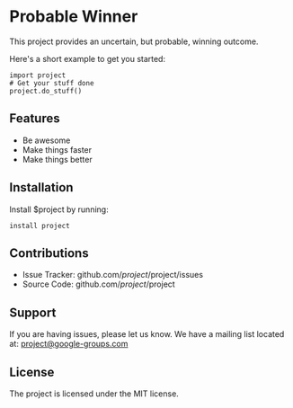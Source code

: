 # Probable Winner

This project provides an uncertain, but probable, winning outcome.

Here's a short example to get you started:

```
import project
# Get your stuff done
project.do_stuff()
```

## Features

- Be awesome
- Make things faster
- Make things better

## Installation

Install $project by running:

```
install project
```

## Contributions

- Issue Tracker: github.com/$project/$project/issues
- Source Code: github.com/$project/$project

## Support

If you are having issues, please let us know.
We have a mailing list located at: project@google-groups.com

## License

The project is licensed under the MIT license.
